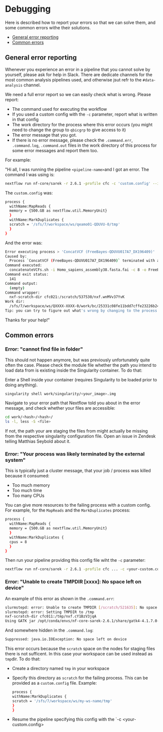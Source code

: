 # Debugging

Here is described how to report your errors so that we can solve them, and some common errors withe their solutions.

* [General error reporting](#general-error-reporting)
* [Common errors](#common-errors")

## General error reporting

Whenever you experience an error in a pipeline that you cannot solve by yourself, please ask for help in Slack. There are dedicate channels for the most common analysis pipelines used, and otherwise jsut refr to the `#data-analysis` channel.

We need a full error report so we can easily check what is wrong. Please report:

* The command used for executing the workflow
* If you used a custom config with the `-c` parameter, report what is written in that config
* The work directory for the process where this error occurs (you might need to change the group to `qbicgrp` to give access to it)
* The error message that you got.
* If there is no error message, please check the `.command.err`, `.command.log`, `.command.out` files in the work directory of this process for some error messages and report them too.

For example:

"Hi all, I was running the pipeline `<pipeline-name>`and I got an error. The command I was using is:

```bash
nextflow run nf-core/sarek -r 2.6.1 -profile cfc -c 'custom.config' --input 'input.tsv' --genome 'GRCh38' --tools Strelka -resume
```

The `custom.config` was:

```bash
process {
  withName:MapReads {
  memory = {500.GB as nextflow.util.MemoryUnit}
  }
  withName:MarkDuplicates {
  scratch = '/sfs/7/workspace/ws/qeamo01-QDUVU-0/tmp'
  }
}
```

And the error was:

```bash
Error executing process > 'ConcatVCF (FreeBayes-QDUVU017A7_DX196409)'
Caused by:
  Process `ConcatVCF (FreeBayes-QDUVU017A7_DX196409)` terminated with an error exit status (141)
Command executed:
  concatenateVCFs.sh -i Homo_sapiens_assembly38.fasta.fai -c 8 -o FreeBayes_QXXXX017A7_DX196409.vcf
Command exit status:
  141
Command output:
  (empty)
Command wrapper:
  nxf-scratch-dir cfc021:/scratch/537530/nxf.wnMVv37YvK
Work dir:
  /sfs/7/workspace/ws/QXXXX-XXXX-0/work/bc/25331c08fe11bdd7cffe23226b242c
Tip: you can try to figure out what's wrong by changing to the process work dir and showing the script file named `.command.sh
```

Thanks for your help!"

## Common errors

### Error: "cannot find file in folder"

This should not happen anymore, but was previously unfortunately quite often the case. Please check the module file whether the path you intend to load data from is existing inside the Singularity container. To do that:

Enter a Shell inside your container (requires Singularity to be loaded prior to doing anything).

```bash
singularity shell work/singularity/<your_image>.img
```

Navigate to your error path that Nextflow told you about in the error message, and check whether your files are accessible:

```bash
cd work/<hash>/<hash>/
ls -l, less -S <file>
```

If not, the path your are staging the files from might actually be missing from the respective singularity configuration file. Open an issue in Zendesk telling Matthias Seybold about it.

### Error: "Your process was likely terminated by the external system"

This is typically just a cluster message, that your job / process was killed because it consumed:

* Too much memory
* Too much time
* Too many CPUs

You can give more resources to the failing process with a custom config. For example, for the `MapReads` and the `MarkDuplicates` process:

```bash
process {
  withName:MapReads {
  memory = {500.GB as nextflow.util.MemoryUnit}
  }
  withName:MarkDuplicates {
  cpus = 8
  }
}
```

Then run your pipeline providing this config file wiht the `-c` parameter:

```bash
nextflow run nf-core/sarek -r 2.6.1 -profile cfc ... -c <your-custom.config>
```

### Error: "Unable to create TMPDIR [xxxx]: No space left on device"

An example of this error as shown in the `.command.err`:

```bash
slurmstepd: error: Unable to create TMPDIR [/scratch/521635]: No space left on device
slurmstepd: error: Setting TMPDIR to /tmp
nxf-scratch-dir cfc011:/tmp/nxf.cY1BzV3jqA
Using GATK jar /opt/conda/envs/nf-core-sarek-2.6.1/share/gatk4-4.1.7.0-0/gatk-package-4.1.7.0-local.jar
```

And somewhere hidden in the `.command.log`:

```bash
Suppressed: java.io.IOException: No space left on device
```

This error occurs because the `scratch` space on the nodes for staging files there is not sufficent. In this case your workspace can be used instead as `tmp`dir. To do that:

* Create a directory named `tmp` in your workspace
* Specify this directory as `scratch` for the failing process. This can be provided as a `custom.config` file. Example:

  ```bash
  process {
  withName:MarkDuplicates {
  scratch = '/sfs/7/workspace/ws/my-ws-name/tmp'
  }
  }
  ```

* Resume the pipeline specifying this config with the `-c <your-custom.config>
